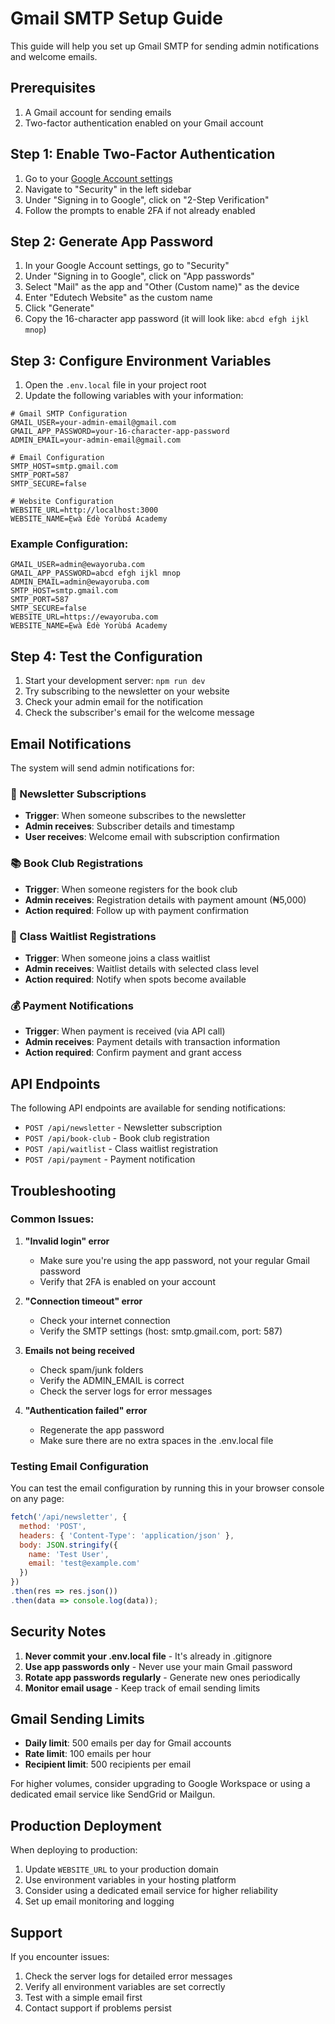 # Gmail SMTP Setup Guide

This guide will help you set up Gmail SMTP for sending admin notifications and welcome emails.

## Prerequisites

1. A Gmail account for sending emails
2. Two-factor authentication enabled on your Gmail account

## Step 1: Enable Two-Factor Authentication

1. Go to your [Google Account settings](https://myaccount.google.com/)
2. Navigate to "Security" in the left sidebar
3. Under "Signing in to Google", click on "2-Step Verification"
4. Follow the prompts to enable 2FA if not already enabled

## Step 2: Generate App Password

1. In your Google Account settings, go to "Security"
2. Under "Signing in to Google", click on "App passwords"
3. Select "Mail" as the app and "Other (Custom name)" as the device
4. Enter "Edutech Website" as the custom name
5. Click "Generate"
6. Copy the 16-character app password (it will look like: `abcd efgh ijkl mnop`)

## Step 3: Configure Environment Variables

1. Open the `.env.local` file in your project root
2. Update the following variables with your information:

```env
# Gmail SMTP Configuration
GMAIL_USER=your-admin-email@gmail.com
GMAIL_APP_PASSWORD=your-16-character-app-password
ADMIN_EMAIL=your-admin-email@gmail.com

# Email Configuration
SMTP_HOST=smtp.gmail.com
SMTP_PORT=587
SMTP_SECURE=false

# Website Configuration
WEBSITE_URL=http://localhost:3000
WEBSITE_NAME=Ẹwà Èdè Yorùbá Academy
```

### Example Configuration:
```env
GMAIL_USER=admin@ewayoruba.com
GMAIL_APP_PASSWORD=abcd efgh ijkl mnop
ADMIN_EMAIL=admin@ewayoruba.com
SMTP_HOST=smtp.gmail.com
SMTP_PORT=587
SMTP_SECURE=false
WEBSITE_URL=https://ewayoruba.com
WEBSITE_NAME=Ẹwà Èdè Yorùbá Academy
```

## Step 4: Test the Configuration

1. Start your development server: `npm run dev`
2. Try subscribing to the newsletter on your website
3. Check your admin email for the notification
4. Check the subscriber's email for the welcome message

## Email Notifications

The system will send admin notifications for:

### 📧 Newsletter Subscriptions
- **Trigger**: When someone subscribes to the newsletter
- **Admin receives**: Subscriber details and timestamp
- **User receives**: Welcome email with subscription confirmation

### 📚 Book Club Registrations
- **Trigger**: When someone registers for the book club
- **Admin receives**: Registration details with payment amount (₦5,000)
- **Action required**: Follow up with payment confirmation

### 📝 Class Waitlist Registrations
- **Trigger**: When someone joins a class waitlist
- **Admin receives**: Waitlist details with selected class level
- **Action required**: Notify when spots become available

### 💰 Payment Notifications
- **Trigger**: When payment is received (via API call)
- **Admin receives**: Payment details with transaction information
- **Action required**: Confirm payment and grant access

## API Endpoints

The following API endpoints are available for sending notifications:

- `POST /api/newsletter` - Newsletter subscription
- `POST /api/book-club` - Book club registration
- `POST /api/waitlist` - Class waitlist registration
- `POST /api/payment` - Payment notification

## Troubleshooting

### Common Issues:

1. **"Invalid login" error**
   - Make sure you're using the app password, not your regular Gmail password
   - Verify that 2FA is enabled on your account

2. **"Connection timeout" error**
   - Check your internet connection
   - Verify the SMTP settings (host: smtp.gmail.com, port: 587)

3. **Emails not being received**
   - Check spam/junk folders
   - Verify the ADMIN_EMAIL is correct
   - Check the server logs for error messages

4. **"Authentication failed" error**
   - Regenerate the app password
   - Make sure there are no extra spaces in the .env.local file

### Testing Email Configuration

You can test the email configuration by running this in your browser console on any page:

```javascript
fetch('/api/newsletter', {
  method: 'POST',
  headers: { 'Content-Type': 'application/json' },
  body: JSON.stringify({ 
    name: 'Test User', 
    email: 'test@example.com' 
  })
})
.then(res => res.json())
.then(data => console.log(data));
```

## Security Notes

1. **Never commit your .env.local file** - It's already in .gitignore
2. **Use app passwords only** - Never use your main Gmail password
3. **Rotate app passwords regularly** - Generate new ones periodically
4. **Monitor email usage** - Keep track of email sending limits

## Gmail Sending Limits

- **Daily limit**: 500 emails per day for Gmail accounts
- **Rate limit**: 100 emails per hour
- **Recipient limit**: 500 recipients per email

For higher volumes, consider upgrading to Google Workspace or using a dedicated email service like SendGrid or Mailgun.

## Production Deployment

When deploying to production:

1. Update `WEBSITE_URL` to your production domain
2. Use environment variables in your hosting platform
3. Consider using a dedicated email service for higher reliability
4. Set up email monitoring and logging

## Support

If you encounter issues:

1. Check the server logs for detailed error messages
2. Verify all environment variables are set correctly
3. Test with a simple email first
4. Contact support if problems persist